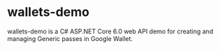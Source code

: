 # wallets-demo

wallets-demo is a C# ASP.NET Core 6.0 web API demo for creating and managing Generic passes in Google Wallet.
